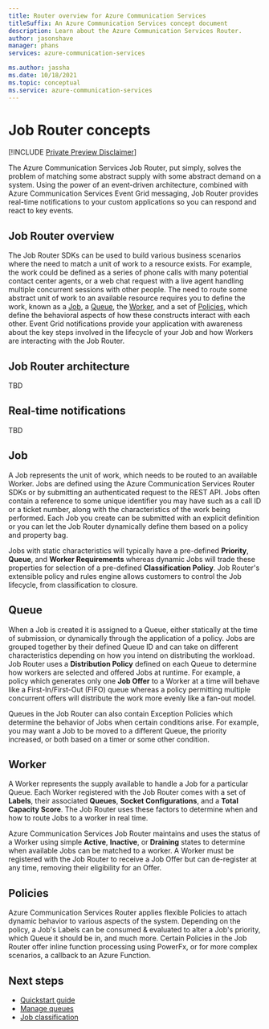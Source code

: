 ```yaml
---	
title: Router overview for Azure Communication Services	
titleSuffix: An Azure Communication Services concept document	
description: Learn about the Azure Communication Services Router.	
author: jasonshave	
manager: phans
services: azure-communication-services

ms.author: jassha
ms.date: 10/18/2021
ms.topic: conceptual
ms.service: azure-communication-services	
---	
```


# Job Router concepts

[!INCLUDE [Private Preview Disclaimer](../../includes/private-preview-include-section.md)]

The Azure Communication Services Job Router, put simply, solves the problem of matching some abstract supply with some abstract demand on a system. Using the power of an event-driven architecture, combined with Azure Communication Services Event Grid messaging, Job Router provides real-time notifications to your custom applications so you can respond and react to key events.

## Job Router overview

The Job Router SDKs can be used to build various business scenarios where the need to match a unit of work to a resource exists. For example, the work could be defined as a series of phone calls with many potential contact center agents, or a web chat request with a live agent handling multiple concurrent sessions with other people. The need to route some abstract unit of work to an available resource requires you to define the work, known as a [Job](#job), a [Queue](#queue), the [Worker](#worker), and a set of [Policies](#policies), which define the behavioral aspects of how these constructs interact with each other. Event Grid notifications provide your application with awareness about the key steps involved in the lifecycle of your Job and how Workers are interacting with the Job Router.

## Job Router architecture

TBD

## Real-time notifications

TBD

## Job

A Job represents the unit of work, which needs to be routed to an available Worker. Jobs are defined using the Azure Communication Services Router SDKs or by submitting an authenticated request to the REST API. Jobs often contain a reference to some unique identifier you may have such as a call ID or a ticket number, along with the characteristics of the work being performed. Each Job you create can be submitted with an explicit definition or you can let the Job Router dynamically define them based on a policy and property bag.

Jobs with static characteristics will typically have a pre-defined **Priority**, **Queue**, and **Worker Requirements** whereas dynamic Jobs will trade these properties for selection of a pre-defined **Classification Policy**. Job Router's extensible policy and rules engine allows customers to control the Job lifecycle, from classification to closure.

## Queue

When a Job is created it is assigned to a Queue, either statically at the time of submission, or dynamically through the application of a policy. Jobs are grouped together by their defined Queue ID and can take on different characteristics depending on how you intend on distributing the workload. Job Router uses a **Distribution Policy** defined on each Queue to determine how workers are selected and offered Jobs at runtime. For example, a policy which generates only one **Job Offer** to a Worker at a time will behave like a First-In/First-Out (FIFO) queue whereas a policy permitting multiple concurrent offers will distribute the work more evenly like a fan-out model.

Queues in the Job Router can also contain Exception Policies which determine the behavior of Jobs when certain conditions arise. For example, you may want a Job to be moved to a different Queue, the priority increased, or both based on a timer or some other condition.

## Worker

A Worker represents the supply available to handle a Job for a particular Queue. Each Worker registered with the Job Router comes with a set of **Labels**, their associated **Queues**, **Socket Configurations**, and a **Total Capacity Score**. The Job Router uses these factors to determine when and how to route Jobs to a worker in real time.

Azure Communication Services Job Router maintains and uses the status of a Worker using simple **Active**, **Inactive**, or **Draining** states to determine when available Jobs can be matched to a worker. A Worker must be registered with the Job Router to receive a Job Offer but can de-register at any time, removing their eligibility for an Offer.

## Policies

Azure Communication Services Router applies flexible Policies to attach dynamic behavior to various aspects of the system. Depending on the policy, a Job's Labels can be consumed & evaluated to alter a Job's priority, which Queue it should be in, and much more. Certain Policies in the Job Router offer inline function processing using PowerFx, or for more complex scenarios, a callback to an Azure Function.

## Next steps

- [Quickstart guide](../../quickstarts/router/get-started-router.md)
- [Manage queues](../../how-tos/router-sdk/manage-queue.md)
- [Job classification](../../how-tos/router-sdk/job-classification.md)